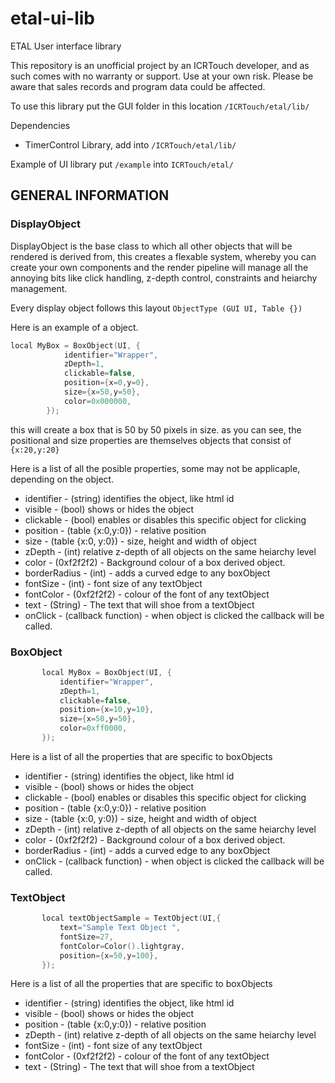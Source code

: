 # etal-ui-lib
ETAL User interface library 

This repository is an unofficial project by an ICRTouch developer, and as such comes with no warranty or support.
Use at your own risk. Please be aware that sales records and program data could be affected.

To use this library
put the GUI folder in this location 
`/ICRTouch/etal/lib/`

Dependencies 
 - TimerControl Library, add into `/ICRTouch/etal/lib/`
 

Example of UI library
put `/example` into
 `ICRTouch/etal/`
 
 ## GENERAL INFORMATION
 ### DisplayObject
DisplayObject is the base class to which all other objects that will be rendered is derived from, this creates a flexable system, whereby you can create your own components and the render pipeline will manage all the annoying bits like click handling, z-depth control, constraints and heiarchy management.

Every display object follows this layout
`ObjectType (GUI UI, Table {})`

Here is an example of a object.
```moc
local MyBox = BoxObject(UI, {
			identifier="Wrapper",
			zDepth=1,
			clickable=false,
			position={x=0,y=0},
			size={x=50,y=50},
			color=0x000000,
		});
```
this will create a box that is 50 by 50 pixels in size.
as you can see, the positional and size properties are themselves objects that consist of
`{x:20,y:20}`

Here is a list of all the posible properties, some may not be applicaple, depending on the object.
 - identifier - (string) identifies the object, like html id
 - visible - (bool) shows or hides the object
 - clickable - (bool) enables or disables this specific object for clicking
 - position - (table {x:0,y:0}) - relative position
 - size - (table {x:0, y:0}) - size, height and width of object
 - zDepth - (int) relative z-depth of all objects on the same heiarchy level
 - color - (0xf2f2f2) - Background colour of a box derived object.
 - borderRadius - (int) - adds a curved edge to any boxObject
 - fontSize - (int) - font size of any textObject
 - fontColor - (0xf2f2f2) - colour of the font of any textObject
 - text - (String) - The text that will shoe from a textObject
 - onClick - (callback function) - when object is clicked the callback will be called.
 

### BoxObject
 ```moc
        local MyBox = BoxObject(UI, {
			identifier="Wrapper",
			zDepth=1,
			clickable=false,
			position={x=10,y=10},
			size={x=50,y=50},
			color=0xff0000,
		});
 ```
Here is a list of all the properties that are specific to boxObjects
 - identifier - (string) identifies the object, like html id
 - visible - (bool) shows or hides the object
 - clickable - (bool) enables or disables this specific object for clicking
 - position - (table {x:0,y:0}) - relative position
 - size - (table {x:0, y:0}) - size, height and width of object
 - zDepth - (int) relative z-depth of all objects on the same heiarchy level
 - color - (0xf2f2f2) - Background colour of a box derived object.
 - borderRadius - (int) - adds a curved edge to any boxObject
 - onClick - (callback function) - when object is clicked the callback will be called.

### TextObject
 ```moc
        local textObjectSample = TextObject(UI,{
			text="Sample Text Object ",
			fontSize=27,
			fontColor=Color().lightgray,
			position={x=50,y=100},
		});
 ```
Here is a list of all the properties that are specific to boxObjects
 - identifier - (string) identifies the object, like html id
 - visible - (bool) shows or hides the object
 - position - (table {x:0,y:0}) - relative position
 - zDepth - (int) relative z-depth of all objects on the same heiarchy level
 - fontSize - (int) - font size of any textObject
 - fontColor - (0xf2f2f2) - colour of the font of any textObject
 - text - (String) - The text that will shoe from a textObject
